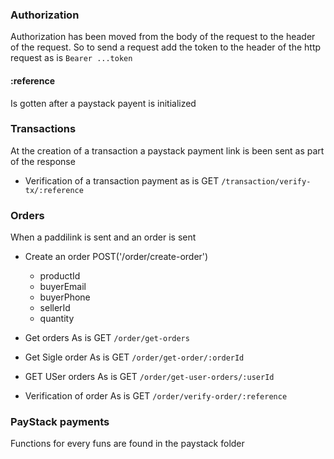 ### Authorization
  Authorization has been moved from the body of the request to the header of the request. So to send a request add the token to the header of the http request
  as is `Bearer ...token`

#### :reference
  Is gotten after a paystack payent is initialized

### Transactions
  At the creation of a transaction a paystack payment link is been sent as part of the response
  - Verification of a transaction payment 
    as is GET `/transaction/verify-tx/:reference`

### Orders
  When a paddilink is sent and an order is sent
  - Create an order POST('/order/create-order')
    - productId
    - buyerEmail
    - buyerPhone
    - sellerId
    - quantity

  - Get orders
    As is GET `/order/get-orders`
  - Get Sigle order
    As is GET `/order/get-order/:orderId`
  - GET USer orders
    As is GET `/order/get-user-orders/:userId`
  - Verification of order
    As is GET `/order/verify-order/:reference`

### PayStack payments
  Functions for every funs are found in the paystack folder